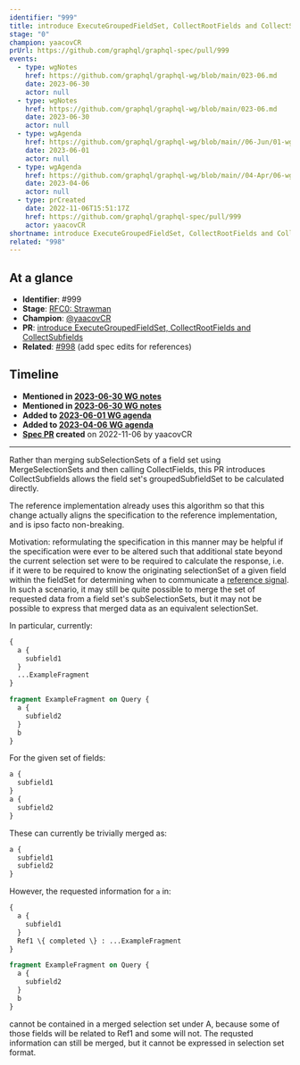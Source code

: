 ```yaml
---
identifier: "999"
title: introduce ExecuteGroupedFieldSet, CollectRootFields and CollectSubfields
stage: "0"
champion: yaacovCR
prUrl: https://github.com/graphql/graphql-spec/pull/999
events:
  - type: wgNotes
    href: https://github.com/graphql/graphql-wg/blob/main/023-06.md
    date: 2023-06-30
    actor: null
  - type: wgNotes
    href: https://github.com/graphql/graphql-wg/blob/main/023-06.md
    date: 2023-06-30
    actor: null
  - type: wgAgenda
    href: https://github.com/graphql/graphql-wg/blob/main//06-Jun/01-wg-primary.md
    date: 2023-06-01
    actor: null
  - type: wgAgenda
    href: https://github.com/graphql/graphql-wg/blob/main//04-Apr/06-wg-primary.md
    date: 2023-04-06
    actor: null
  - type: prCreated
    date: 2022-11-06T15:51:17Z
    href: https://github.com/graphql/graphql-spec/pull/999
    actor: yaacovCR
shortname: introduce ExecuteGroupedFieldSet, CollectRootFields and CollectSubfields
related: "998"
---
```


## At a glance

- **Identifier**: #999
- **Stage**: [RFC0: Strawman](https://github.com/graphql/graphql-spec/blob/main/CONTRIBUTING.md#stage-0-strawman)
- **Champion**: [@yaacovCR](https://github.com/yaacovCR)
- **PR**: [introduce ExecuteGroupedFieldSet, CollectRootFields and CollectSubfields](https://github.com/graphql/graphql-spec/pull/999)
- **Related**: [#998](/rfcs/998) (add spec edits for references)

<!-- BEGIN_CUSTOM_TEXT -->



<!-- END_CUSTOM_TEXT -->

## Timeline

- **Mentioned in [2023-06-30 WG notes](https://github.com/graphql/graphql-wg/blob/main/023-06.md)**
- **Mentioned in [2023-06-30 WG notes](https://github.com/graphql/graphql-wg/blob/main/023-06.md)**
- **Added to [2023-06-01 WG agenda](https://github.com/graphql/graphql-wg/blob/main//06-Jun/01-wg-primary.md)**
- **Added to [2023-04-06 WG agenda](https://github.com/graphql/graphql-wg/blob/main//04-Apr/06-wg-primary.md)**
- **[Spec PR](https://github.com/graphql/graphql-spec/pull/999) created** on 2022-11-06 by yaacovCR

<!-- VERBATIM -->

---

Rather than merging subSelectionSets of a field set using MergeSelectionSets and then calling CollectFields, this PR introduces CollectSubfields allows the field set's groupedSubfieldSet to be calculated directly.

The reference implementation already uses this algorithm so that this change actually aligns the specification to the reference implementation, and is ipso facto non-breaking.

Motivation: reformulating the specification in this manner may be helpful if the specification were ever to be altered such that additional state beyond the current selection set were to be required to calculate the response, i.e. if it were to be required to know the originating selectionSet of a given field within the fieldSet for determining when to communicate a [reference signal](https://github.com/graphql/graphql-spec/pull/998#issue-1435084489). In such a scenario, it may still be quite possible to merge the set of requested data from a field set's subSelectionSets, but it may not be possible to express that merged data as an equivalent selectionSet.

In particular, currently:

```graphql
{
  a {
    subfield1
  }
  ...ExampleFragment
}

fragment ExampleFragment on Query {
  a {
    subfield2
  }
  b
}
```

For the given set of fields:
```graphql
a {
  subfield1
}
a {
  subfield2
}
```

These can currently be trivially merged as:
```graphql
a {
  subfield1
  subfield2
}
```

However, the requested information for `a` in:
```graphql
{
  a {
    subfield1
  }
  Ref1 \{ completed \} : ...ExampleFragment
}

fragment ExampleFragment on Query {
  a {
    subfield2
  }
  b
}
```

cannot be contained in a merged selection set under A, because some of those fields will be related to Ref1 and some will not. The requsted information can still be merged, but it cannot be expressed in selection set format.
